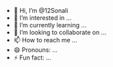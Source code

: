- 👋 Hi, I’m @12Sonali
- 👀 I’m interested in ...
- 🌱 I’m currently learning ...
- 💞️ I’m looking to collaborate on ...
- 📫 How to reach me ...
- 😄 Pronouns: ...
- ⚡ Fun fact: ...

<!---
12Sonali/12Sonali is a ✨ special ✨ repository because its `README.md` (this file) appears on your GitHub profile.
You can click the Preview link to take a look at your changes.
--->
